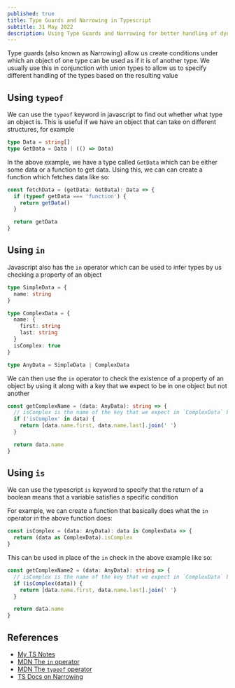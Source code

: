```yaml
---
published: true
title: Type Guards and Narrowing in Typescript
subtitle: 31 May 2022
description: Using Type Guards and Narrowing for better handling of dynamic variables in typescript
---
```


Type guards (also known as Narrowing) allow us create conditions under which an object of one type can be used as if it is of another type. We usually use this in conjunction with union types to allow us to specify different handling of the types based on the resulting value

## Using `typeof`

We can use the `typeof` keyword in javascript to find out whether what type an object is. This is useful if we have an object that can take on different structures, for example

```ts
type Data = string[]
type GetData = Data | (() => Data)
```

In the above example, we have a type called `GetData` which can be either some data or a function to get data. Using this, we can can create a function which fetches data like so:

```ts
const fetchData = (getData: GetData): Data => {
  if (typeof getData === 'function') {
    return getData()
  }

  return getData
}
```

## Using `in`

Javascript also has the `in` operator which can be used to infer types by us checking a property of an object

```ts
type SimpleData = {
  name: string
}

type ComplexData = {
  name: {
    first: string
    last: string
  }
  isComplex: true
}

type AnyData = SimpleData | ComplexData
```

We can then use the `in` operator to check the existence of a property of an object by using it along with a key that we expect to be in one object but not another

```ts
const getComplexName = (data: AnyData): string => {
  // isComplex is the name of the key that we expect in `ComplexData` but not `SimpleData`
  if ('isComplex' in data) {
    return [data.name.first, data.name.last].join(' ')
  }

  return data.name
}
```

## Using `is`

We can use the typescript `is` keyword to specify that the return of a boolean means that a variable satisfies a specific condition

For example, we can create a function that basically does what the `in` operator in the above function does:

```ts
const isComplex = (data: AnyData): data is ComplexData => {
  return (data as ComplexData).isComplex
}
```

This can be used in place of the `in` check in the above example like so:

```ts
const getComplexName2 = (data: AnyData): string => {
  // isComplex is the name of the key that we expect in `ComplexData` but not `SimpleData`
  if (isComplex(data)) {
    return [data.name.first, data.name.last].join(' ')
  }

  return data.name
}
```

## References

- [My TS Notes](../../../docs/javascript/typescript-basics)
- [MDN The `in` operator](https://developer.mozilla.org/en-US/docs/Web/JavaScript/Reference/Operators/in)
- [MDN The `typeof` operator](https://developer.mozilla.org/en-US/docs/Web/JavaScript/Reference/Operators/typeof)
- [TS Docs on Narrowing](https://www.typescriptlang.org/docs/handbook/2/narrowing.html)
